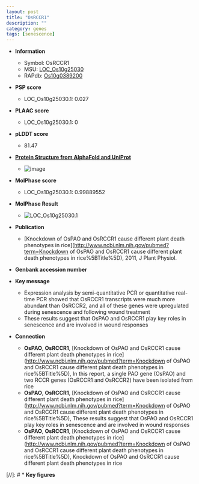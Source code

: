 ```yaml
---
layout: post
title: "OsRCCR1"
description: ""
category: genes
tags: [senescence]
---
```


* **Information**  
    + Symbol: OsRCCR1  
    + MSU: [LOC_Os10g25030](http://rice.plantbiology.msu.edu/cgi-bin/ORF_infopage.cgi?orf=LOC_Os10g25030)  
    + RAPdb: [Os10g0389200](http://rapdb.dna.affrc.go.jp/viewer/gbrowse_details/irgsp1?name=Os10g0389200)  

* **PSP score**  
    + LOC_Os10g25030.1: 0.027 

* **PLAAC score**  
    + LOC_Os10g25030.1: 0 

* **pLDDT score**
    + 81.47

* **[Protein Structure from AlphaFold and UniProt](https://www.uniprot.org/uniprotkb/Q338P6/entry#structure)**
    + ![image](https://ricepsp.github.io/images/Q3/AF-Q338P6-F1.png)

* **MolPhase score**
    + LOC_Os10g25030.1: 0.99889552

* **MolPhase Result**
    + ![LOC_Os10g25030.1](https://304243504.github.io/Pictures/LOC_Os10g/LOC_Os10g25030.1.png)

* **Publication**  
    + [Knockdown of OsPAO and OsRCCR1 cause different plant death phenotypes in rice](http://www.ncbi.nlm.nih.gov/pubmed?term=Knockdown of OsPAO and OsRCCR1 cause different plant death phenotypes in rice%5BTitle%5D), 2011, J Plant Physiol.

* **Genbank accession number**  

* **Key message**  
    + Expression analysis by semi-quantitative PCR or quantitative real-time PCR showed that OsRCCR1 transcripts were much more abundant than OsRCCR2, and all of these genes were upregulated during senescence and following wound treatment
    + These results suggest that OsPAO and OsRCCR1 play key roles in senescence and are involved in wound responses

* **Connection**  
    + __OsPAO__, __OsRCCR1__, [Knockdown of OsPAO and OsRCCR1 cause different plant death phenotypes in rice](http://www.ncbi.nlm.nih.gov/pubmed?term=Knockdown of OsPAO and OsRCCR1 cause different plant death phenotypes in rice%5BTitle%5D), In this report, a single PAO gene (OsPAO) and two RCCR genes (OsRCCR1 and OsRCCR2) have been isolated from rice
    + __OsPAO__, __OsRCCR1__, [Knockdown of OsPAO and OsRCCR1 cause different plant death phenotypes in rice](http://www.ncbi.nlm.nih.gov/pubmed?term=Knockdown of OsPAO and OsRCCR1 cause different plant death phenotypes in rice%5BTitle%5D), These results suggest that OsPAO and OsRCCR1 play key roles in senescence and are involved in wound responses
    + __OsPAO__, __OsRCCR1__, [Knockdown of OsPAO and OsRCCR1 cause different plant death phenotypes in rice](http://www.ncbi.nlm.nih.gov/pubmed?term=Knockdown of OsPAO and OsRCCR1 cause different plant death phenotypes in rice%5BTitle%5D), Knockdown of OsPAO and OsRCCR1 cause different plant death phenotypes in rice

[//]: # * **Key figures**  


